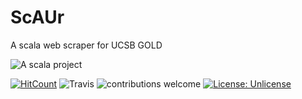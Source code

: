 # ScAUr
A scala web scraper for UCSB GOLD

![A scala project](https://i.imgur.com/VdpZ4YQ.png)

[![HitCount](http://hits.dwyl.io/sguzman/ScAUr.svg)](http://hits.dwyl.io/sguzman/ScAUr)
![Travis](https://travis-ci.org/sguzman/ScAUr.svg?branch=master)
![contributions welcome](https://img.shields.io/badge/contributions-welcome-brightgreen.svg?style=flat)
[![License: Unlicense](https://img.shields.io/badge/license-Unlicense-blue.svg)](http://unlicense.org/)